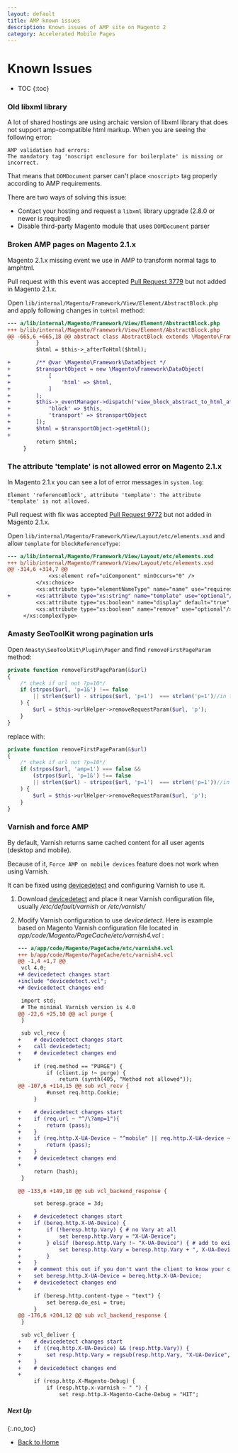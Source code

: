 ```yaml
---
layout: default
title: AMP known issues
description: Known issues of AMP site on Magento 2
category: Accelerated Mobile Pages
---
```


# Known Issues

* TOC
{:toc}

### Old libxml library

A lot of shared hostings are using archaic version of libxml library that does
not support amp-compatible html markup. When you are seeing the following error:

```
AMP validation had errors:
The mandatory tag 'noscript enclosure for boilerplate' is missing or incorrect.
```

That means that `DOMDocument` parser can't place `<noscript>` tag properly
according to AMP requirements.

There are two ways of solving this issue:

 -  Contact your hosting and request a `libxml` library upgrade (2.8.0 or newer
    is required)
 -  Disable third-party Magento module that uses `DOMDocument` parser

### Broken AMP pages on Magento 2.1.x

Magento 2.1.x missing event we use in AMP to transform normal tags to amphtml.

Pull request with this event was accepted [Pull Request 3779][pr-3779] but not added in Magento 2.1.x.

Open `lib/internal/Magento/Framework/View/Element/AbstractBlock.php` and apply
following changes in `toHtml` method:

```diff
--- a/lib/internal/Magento/Framework/View/Element/AbstractBlock.php
+++ b/lib/internal/Magento/Framework/View/Element/AbstractBlock.php
@@ -665,6 +665,18 @@ abstract class AbstractBlock extends \Magento\Framework\DataObject implements Bl
         }
         $html = $this->_afterToHtml($html);

+        /** @var \Magento\Framework\DataObject */
+        $transportObject = new \Magento\Framework\DataObject(
+            [
+                'html' => $html,
+            ]
+        );
+        $this->_eventManager->dispatch('view_block_abstract_to_html_after', [
+            'block' => $this,
+            'transport' => $transportObject
+        ]);
+        $html = $transportObject->getHtml();
+
         return $html;
     }
```

### The attribute 'template' is not allowed error on Magento 2.1.x

In Magento 2.1.x you can see a lot of error messages in `system.log`:

```
Element 'referenceBlock', attribute 'template': The attribute 'template' is not allowed.
```

Pull request with fix was accepted [Pull Request 9772][pr-9772] but not added in Magento 2.1.x.

Open `lib/internal/Magento/Framework/View/Layout/etc/elements.xsd` and allow `template` for
`blockReferenceType`:

```diff
--- a/lib/internal/Magento/Framework/View/Layout/etc/elements.xsd
+++ b/lib/internal/Magento/Framework/View/Layout/etc/elements.xsd
@@ -314,6 +314,7 @@
             <xs:element ref="uiComponent" minOccurs="0" />
         </xs:choice>
         <xs:attribute type="elementNameType" name="name" use="required"/>
+        <xs:attribute type="xs:string" name="template" use="optional"/>
         <xs:attribute type="xs:boolean" name="display" default="true" use="optional"/>
         <xs:attribute type="xs:boolean" name="remove" use="optional"/>
     </xs:complexType>
```

### Amasty SeoToolKit wrong pagination urls

Open `Amasty\SeoToolKit\Plugin\Pager` and find `removeFirstPageParam` method:

```php
private function removeFirstPageParam(&$url)
{
    /* check if url not ?p=10*/
    if (strpos($url, 'p=1&') !== false
        || strlen($url) - stripos($url, 'p=1')  === strlen('p=1')//in the end of line
    ) {
        $url = $this->urlHelper->removeRequestParam($url, 'p');
    }
}
```

replace with:

```php
private function removeFirstPageParam(&$url)
{
    /* check if url not ?p=10*/
    if (strpos($url, 'amp=1') === false &&
        (strpos($url, 'p=1&') !== false
        || strlen($url) - stripos($url, 'p=1')  === strlen('p=1'))//in the end of line
    ) {
        $url = $this->urlHelper->removeRequestParam($url, 'p');
    }
}
```

### Varnish and force AMP

By default, Varnish returns same cached content for all user agents (desktop and mobile).

Because of it, `Force AMP on mobile devices` feature does not work when using Varnish.

It can be fixed using [devicedetect][devicedetect]
and configuring Varnish to use it.

 1. Download [devicedetect][devicedetect] and place it near Varnish configuration
 file, usually */etc/default/varnish* or */etc/varnish/*

 2. Modify Varnish configuration to use *devicedetect*. Here is example based on
 Magento Varnish configuration file located in *app/code/Magento/PageCache/etc/varnish4.vcl* :

    ```diff
    --- a/app/code/Magento/PageCache/etc/varnish4.vcl
    +++ b/app/code/Magento/PageCache/etc/varnish4.vcl
    @@ -1,4 +1,7 @@
     vcl 4.0;
    +# devicedetect changes start
    +include "devicedetect.vcl";
    +# devicedetect changes end

     import std;
     # The minimal Varnish version is 4.0
    @@ -22,6 +25,10 @@ acl purge {
     }

     sub vcl_recv {
    +    # devicedetect changes start
    +    call devicedetect;
    +    # devicedetect changes end
    +
         if (req.method == "PURGE") {
             if (client.ip !~ purge) {
                 return (synth(405, "Method not allowed"));
    @@ -107,6 +114,15 @@ sub vcl_recv {
             #unset req.http.Cookie;
         }

    +    # devicedetect changes start
    +    if (req.url ~ "^/\?amp=1"){
    +        return (pass);
    +    }
    +    if (req.http.X-UA-Device ~ "^mobile" || req.http.X-UA-device ~ "^tablet") {
    +        return (pass);
    +    }
    +    # devicedetect changes end
    +
         return (hash);
     }

    @@ -133,6 +149,18 @@ sub vcl_backend_response {

         set beresp.grace = 3d;

    +    # devicedetect changes start
    +    if (bereq.http.X-UA-Device) {
    +        if (!beresp.http.Vary) { # no Vary at all
    +            set beresp.http.Vary = "X-UA-Device";
    +        } elsif (beresp.http.Vary !~ "X-UA-Device") { # add to existing Vary
    +            set beresp.http.Vary = beresp.http.Vary + ", X-UA-Device";
    +        }
    +    }
    +    # comment this out if you don't want the client to know your classification
    +    set beresp.http.X-UA-Device = bereq.http.X-UA-Device;
    +    # devicedetect changes end
    +
         if (beresp.http.content-type ~ "text") {
             set beresp.do_esi = true;
         }
    @@ -176,6 +204,12 @@ sub vcl_backend_response {
     }

     sub vcl_deliver {
    +    # devicedetect changes start
    +    if ((req.http.X-UA-Device) && (resp.http.Vary)) {
    +        set resp.http.Vary = regsub(resp.http.Vary, "X-UA-Device", "User-Agent");
    +    }
    +    # devicedetect changes end
    +
         if (resp.http.X-Magento-Debug) {
             if (resp.http.x-varnish ~ " ") {
                 set resp.http.X-Magento-Cache-Debug = "HIT";

    ```

##### Next Up
{:.no_toc}

 -  [Back to Home](/m2/extensions/amp/)


[pr-3779]: https://github.com/magento/magento2/pull/3779
[pr-9772]: https://github.com/magento/magento2/pull/9772
[devicedetect]: https://github.com/varnishcache/varnish-devicedetect
